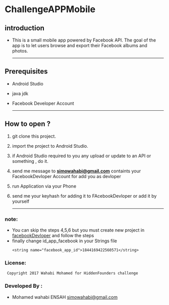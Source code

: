 # ChallengeAPPMobile

 ## introduction  
 - This is a small mobile app powered by Facebook API. The goal of the app is to let users browse and export their Facebook albums and photos.
   
   ----   
 ## Prerequisites
 - Android Studio
 - java jdk
 - Facebook Developer Account
 
   ----
 ## How to open ?
 1. git clone this project.
 2. import the project to Android Studio.
 3. if Android Studio required to you any upload or update to an API or something , do it.
 4. send me message to **simowahabi@gmail.com** containts your FacebookDevloper Account for add you as devloper 
 5. run Application via your Phone
 6. send me your keyhash for adding it to FAcebookDevloper or add it by yourself 
 
     ------------------------  
### note: 
* You can skip the steps 4,5,6 but you must create new project in [facebookDevloper](https://developers.facebook.com/) and follow the steps 
* finally change id_app_facebook in your Strings file
   ```
   <string name="facebook_app_id">1844169422560571</string>
   ```
### License:
```
 Copyright 2017 Wahabi Mohamed for HiddenFounders challenge
```

### Developed By :
* Mohamed wahabi ENSAH simowahabi@gmail.com

